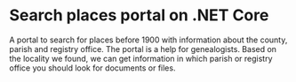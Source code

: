# Search places portal on .NET Core

A portal to search for places before 1900 with information about the county, parish and registry office. The portal is a help for genealogists. Based on the locality we found, we can get information in which parish or registry office you should look for documents or files.

